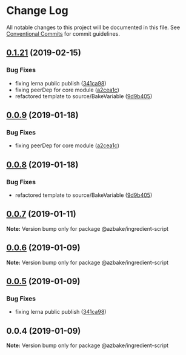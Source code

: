 # Change Log

All notable changes to this project will be documented in this file.
See [Conventional Commits](https://conventionalcommits.org) for commit guidelines.

## [0.1.21](https://github.com/HomecareHomebase/azure-bake/compare/v0.1.5...v0.1.21) (2019-02-15)


### Bug Fixes

* fixing lerna public publish ([341ca98](https://github.com/HomecareHomebase/azure-bake/commit/341ca98))
* fixing peerDep for core module ([a2cea1c](https://github.com/HomecareHomebase/azure-bake/commit/a2cea1c))
* refactored template to source/BakeVariable ([9d9b405](https://github.com/HomecareHomebase/azure-bake/commit/9d9b405))






## [0.0.9](https://github.com/HomecareHomebase/azure-bake/compare/@azbake/ingredient-script@0.0.8...@azbake/ingredient-script@0.0.9) (2019-01-18)


### Bug Fixes

* fixing peerDep for core module ([a2cea1c](https://github.com/HomecareHomebase/azure-bake/commit/a2cea1c))





## [0.0.8](https://github.com/HomecareHomebase/azure-bake/compare/@azbake/ingredient-script@0.0.7...@azbake/ingredient-script@0.0.8) (2019-01-18)


### Bug Fixes

* refactored template to source/BakeVariable ([9d9b405](https://github.com/HomecareHomebase/azure-bake/commit/9d9b405))






## [0.0.7](https://github.com/HomecareHomebase/azure-bake/compare/@azbake/ingredient-script@0.0.6...@azbake/ingredient-script@0.0.7) (2019-01-11)

**Note:** Version bump only for package @azbake/ingredient-script






## [0.0.6](https://github.com/HomecareHomebase/azure-bake/compare/@azbake/ingredient-script@0.0.5...@azbake/ingredient-script@0.0.6) (2019-01-09)

**Note:** Version bump only for package @azbake/ingredient-script





## [0.0.5](https://github.com/HomecareHomebase/azure-bake/compare/@azbake/ingredient-script@0.0.4...@azbake/ingredient-script@0.0.5) (2019-01-09)


### Bug Fixes

* fixing lerna public publish ([341ca98](https://github.com/HomecareHomebase/azure-bake/commit/341ca98))





## 0.0.4 (2019-01-09)

**Note:** Version bump only for package @azbake/ingredient-script
